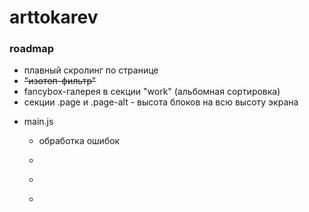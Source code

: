 # arttokarev
<html lang="ru">
    <head>
        <meta http-equiv="Content-Type" content="text/html; charset=UTF-8" />
    </head>
    <body>
        <h3>roadmap</h3>
        <ul>
            <li>плавный скролинг по странице</li>
            <li style="text-decoration-line: line-through">"изотоп-фильтр"</li>
            <li>fancybox-галерея в секции "work" (альбомная сортировка)</li>
            <li>секции .page и .page-alt - высота блоков на всю высоту экрана</li>
            <li>
                <p>main.js</p>
                <ul>
                    <li><p>обработка ошибок</p></li>
                    <li><p></p></li>
                    <li><p></p></li>
                    <li><p></p></li>
                </ul>
            </li>
        </ul>
    </body>
</html>